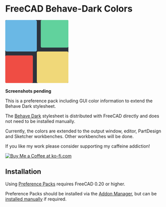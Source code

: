 # FreeCAD Behave-Dark Colors

![Colors](/resources/icons/Behave-Dark_200x200.png)

**Screenshots pending**

This is a preference pack including GUI color information to extend the Behave Dark stylesheet.

The [Behave Dark](https://github.com/Chrismettal/FreeCAD-Behave-dark) stylesheet is distributed with FreeCAD directly and does not need to be installed manually.

Currently, the colors are extended to the output window, editor, PartDesign and Sketcher workbenches. Other workbenches will be done.

If you like my work please consider supporting my caffeine addiction!

<a href='https://ko-fi.com/U7U6G0X3' target='_blank'><img height='36' style='border:0px;height:36px;' src='https://az743702.vo.msecnd.net/cdn/kofi4.png?v=0' border='0' alt='Buy Me a Coffee at ko-fi.com' /></a>

## Installation

Using [Preference Packs](https://wiki.freecadweb.org/Preference_Packs) requires FreeCAD 0.20 or higher.

Preference Packs should be installed via the [Addon Manager](https://github.com/FreeCAD/FreeCAD-addons), but can be [installed manually](https://wiki.freecadweb.org/Preference_Packs#Distributing_a_pack) if required.
